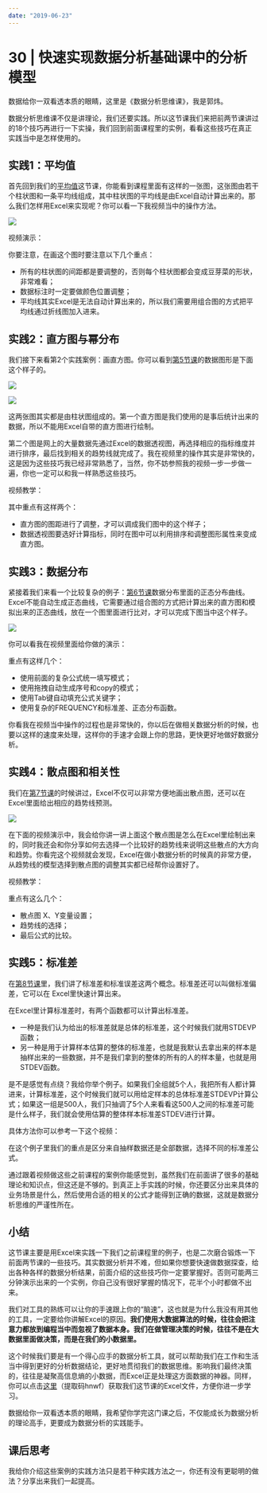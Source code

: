 ```yaml
---
date: "2019-06-23"
---  
```

      
# 30 | 快速实现数据分析基础课中的分析模型
数据给你一双看透本质的眼睛，这里是《数据分析思维课》，我是郭炜。

数据分析思维课不仅是讲理论，我们还要实践。所以这节课我们来把前两节课讲过的18个技巧再进行一下实操，我们回到前面课程里的实例，看看这些技巧在真正实践当中是怎样使用的。

## 实践1：平均值

首先回到我们的[平均值](https://time.geekbang.org/column/article/400764)这节课，你能看到课程里面有这样的一张图，这张图由若干个柱状图和一条平均线组成，其中柱状图的平均线是由Excel自动计算出来的。那么我们怎样用Excel来实现呢？你可以看一下我视频当中的操作方法。

![](/images/数据分析思维课/05.分析工具/resourceimagecacccab04b2d4f07677f92e380dd2bf092cc.png)

视频演示：

你要注意，在画这个图时要注意以下几个重点：

* 所有的柱状图的间距都是要调整的，否则每个柱状图都会变成豆芽菜的形状，非常难看；
* 数据标注时一定要做颜色位置调整；
* 平均线其实Excel是无法自动计算出来的，所以我们需要用组合图的方式把平均线通过折线图加入进来。

## 实践2：直方图与幂分布

我们接下来看第2个实践案例：画直方图。你可以看到[第5节课](https://time.geekbang.org/column/article/404779)的数据图形是下面这个样子的。

![](/images/数据分析思维课/05.分析工具/resourceimageab70abf6c16bdb3c8dbda520a62b373de970.png)

![](/images/数据分析思维课/05.分析工具/resourceimage27a427c7768186433dbc5ffa74fb79b2a1a4.png)

这两张图其实都是由柱状图组成的。第一个直方图是我们使用的是事后统计出来的数据，所以不能用Excel自带的直方图进行绘制。

第二个图是网上的大量数据先通过Excel的数据透视图，再选择相应的指标维度并进行排序，最后找到相关的趋势线就完成了。我在视频里的操作其实是非常快的，这是因为这些技巧我已经非常熟悉了，当然，你不妨参照我的视频一步一步做一遍，你也一定可以和我一样熟悉这些技巧。

<!-- [[[read_end]]] -->

视频教学：

其中重点有这样两个：

* 直方图的图距进行了调整，才可以调成我们图中的这个样子；
* 数据透视图要选好计算指标，同时在图中可以利用排序和调整图形属性来变成直方图。

## 实践3：数据分布

紧接着我们来看一个比较复杂的例子：[第6节课](https://time.geekbang.org/column/article/405241)数据分布里面的正态分布曲线。 Excel不能自动生成正态曲线，它需要通过组合图的方式把计算出来的直方图和模拟出来的正态曲线，放在一个图里面进行比对，才可以完成下图当中这个样子。

![](/images/数据分析思维课/05.分析工具/resourceimage27522739517d5a74cf6f404938cbb8726a52.png)

你可以看我在视频里面给你做的演示：

重点有这样几个：

* 使用前面的复杂公式统一填写模式；
* 使用拖拽自动生成序号和copy的模式；
* 使用Tab键自动填充公式关键字；
* 使用复杂的FREQUENCY和标准差、正态分布函数。

你看我在视频当中操作的过程也是非常快的，你以后在做相关数据分析的时候，也要以这样的速度来处理，这样你的手速才会跟上你的思路，更快更好地做好数据分析。

## 实践4：散点图和相关性

我们在[第7节课](https://time.geekbang.org/column/article/406706)的时候讲过，Excel不仅可以非常方便地画出散点图，还可以在Excel里面给出相应的趋势线预测。

![](/images/数据分析思维课/05.分析工具/resourceimage50d450f15f6b7d8b41b59b68627426b3f2d4.png)

在下面的视频演示中，我会给你讲一讲上面这个散点图是怎么在Excel里绘制出来的，同时我还会和你分享如何去选择一个比较好的趋势线来说明这些散点的大方向和趋势。你看完这个视频就会发现，Excel在做小数据分析的时候真的非常方便，从趋势线的模型选择到散点图的调整其实都已经帮你设置好了。

视频教学：

重点有这么几个：

* 散点图 X、Y变量设置；
* 趋势线的选择；
* 最后公式的比较。

## 实践5：标准差

在[第8节课](https://time.geekbang.org/column/article/407445)里，我们讲了标准差和标准误差这两个概念。标准差还可以叫做标准偏差，它可以在 Excel里快速计算出来。

在Excel里计算标准差时，有两个函数都可以计算出标准差。

* 一种是我们认为给出的标准差就是总体的标准差，这个时候我们就用STDEVP函数；
* 另一种是用于计算样本估算的整体的标准差，也就是我默认去拿出来的样本是抽样出来的一些数据，并不是我们拿到的整体的所有的人的样本量，也就是用STDEV函数。

是不是感觉有点绕？我给你举个例子。如果我们全组就5个人，我把所有人都计算进来，计算标准差，这个时候我们就可以用给定样本的总体标准差STDEVP计算公式；如果这一组是500人，我们只抽调了5个人来看看这500人之间的标准差可能是什么样子，我们就会使用估算的整体样本标准差STDEV进行计算。

具体方法你可以参考一下这个视频：

在这个例子里我们的重点是区分来自抽样数据还是全部数据，选择不同的标准差公式。

通过跟着视频做这些之前课程的案例你能感觉到，虽然我们在前面讲了很多的基础理论和知识点，但这还是不够的。到真正上手实践的时候，你还要区分出来具体的业务场景是什么，然后使用合适的相关的公式才能得到正确的数据，这就是数据分析思维的严谨性所在。

## 小结

这节课主要是用Excel来实践一下我们之前课程里的例子，也是二次磨合锻炼一下前面两节课的一些技巧。其实数据分析并不难，但如果你想要快速做数据探查，给出各种各样的数据分析结果，前面介绍的这些技巧你一定要掌握好。否则可能两三分钟演示出来的一个实例，你自己没有很好掌握的情况下，花半个小时都做不出来。

我们对工具的熟练可以让你的手速跟上你的“脑速”，这也就是为什么我没有用其他的工具，一定要给你讲解Excel的原因。**我们使用大数据算法的时候，往往会把注意力都放到编程当中而忽视了数据本身。我们在做管理决策的时候，往往不是在大数据里面做决策，而是在我们的小数据里。**

这个时候我们要是有一个得心应手的数据分析工具，就可以帮助我们在工作和生活当中得到更好的分析数据结论，更好地贯彻我们的数据思维。影响我们最终决策的，往往是凝聚高信息熵的小数据，而Excel正是处理这方面数据的神器。同样，你可以点击[这里](https://pan.baidu.com/s/1DqC7GNgq9DYXOfo-U0BvwA)（提取码hnwf）获取我们这节课的Excel文件，方便你进一步学习。

数据给你一双看透本质的眼睛，我希望你学完这门课之后，不仅能成长为数据分析的理论高手，更要成为数据分析的实践能手。

## 课后思考

我给你介绍这些案例的实践方法只是若干种实践方法之一，你还有没有更聪明的做法？分享出来我们一起提高。